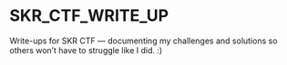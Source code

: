 # SKR_CTF_WRITE_UP
Write-ups for SKR CTF — documenting my challenges and solutions so others won’t have to struggle like I did. :)
